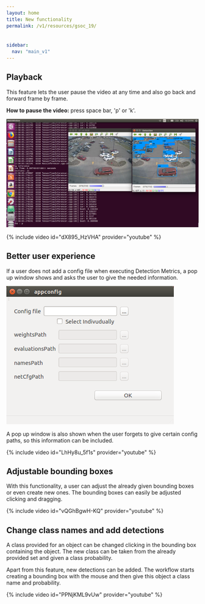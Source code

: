 ```yaml
---
layout: home
title: New functionality
permalink: /v1/resources/gsoc_19/


sidebar:
  nav: "main_v1"
---
```


## Playback
This feature lets the user pause the video at any time and also go back and forward frame by frame.

**How to pause the video:** press space bar, 'p' or 'k'.

<img src="../../../assets/images/week_1.png" alt="Screenshot" style="max-width:100%;">

{% include video id="dX895_HzVHA" provider="youtube" %}

## Better user experience
If a user does not add a config file when executing Detection Metrics, a pop up window shows and asks the user to give the
needed information.

<img src="../../../assets/images/week3_1.png" alt="Screenshot" style="max-width:100%;">

A pop up window is also shown when the user forgets to give certain config paths, so this information can be included.

{% include video id="LhHy8u_5f1s" provider="youtube" %}

## Adjustable bounding boxes
With this functionality, a user can adjust the already given bounding boxes or even create new ones. The bounding boxes can
easily be adjusted clicking and dragging.

{% include video id="vQGhBgwH-KQ" provider="youtube" %}

## Change class names and add detections
A class provided for an object can be changed clicking in the bounding box containing the object. The new class can be taken from
the already provided set and given a class probability.

Apart from this feature, new detections can be added. The workflow starts creating a bounding box with the mouse and then give this
object a class name and probability.

{% include video id="PPNjKML9vUw" provider="youtube" %}
